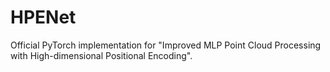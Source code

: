 # HPENet
Official PyTorch implementation for "Improved MLP Point Cloud Processing with High-dimensional Positional Encoding".
